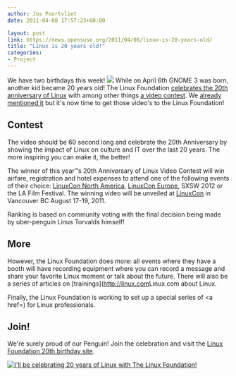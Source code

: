 ```yaml
---
author: Jos Poortvliet
date: 2011-04-08 17:57:23+00:00

layout: post
link: https://news.opensuse.org/2011/04/08/linux-is-20-years-old/
title: "Linux is 20 years old!"
categories:
- Project
---
```

We have two birthdays this week!
[![](http://www.linuxfoundation.org/20th/images/linux20infographic.png)](http://www.linuxfoundation.org/20th/images/linux20infographic.png)
While on April 6th GNOME 3 was born, another kid became 20 years old! The Linux Foundation [celebrates the 20th anniversary of Linux](http://www.linuxfoundation.org/20th/) with among other things [a video contest](http://video.linux.com/categories/video-contests/20th-anniversary-linux-video-contest). We [already mentioned it](https://news.opensuse.org/2011/03/25/linux-foundation-20th-anniversary-of-linux-campaign-and-video-contest/) but it's now time to get those video's to the Linux Foundation!<!-- more -->


## Contest


The video should be 60 second long and celebrate the 20th Anniversary by showing the impact of Linux on culture and IT over the last 20 years. The more inspiring you can make it, the better!

The winner of this year™s 20th Anniversary of Linux Video Contest will  win airfare, registration and hotel expenses to attend one of the  following events of their choice: [LinuxCon North America](http://events.linuxfoundation.org/events/linuxcon), [LinuxCon Europe](http://events.linuxfoundation.org/events/linuxcon-europe), SXSW 2012 or the LA Film Festival. The winning video will be unveiled at [LinuxCon](http://events.linuxfoundation.org/events/linuxcon) in Vancouver BC August 17-19, 2011.

Ranking is based on community voting with the final decision being made by uber-penguin Linus Torvalds himself!



## More


However, the Linux Foundation does more: all events where they have a booth will have recording equipment where you can record a message and share your favorite Linux moment or talk about the future. There will also be a series of articles on [trainings](http://linux.com</a>Linux.com</a> about Linux.

Finally, the Linux Foundation is working to set up a special series of <a href=) for Linux professionals.



## Join!


We're surely proud of our Penguin! Join the celebration and visit the [Linux Foundation 20th birthday site](http://www.linuxfoundation.org/20th/).

[![I'll be celebrating 20 years of Linux with The Linux Foundation!](http://www.linuxfoundation.org/20th/images/lf_linux20_webbadge.png)](http://www.linuxfoundation.org/20th)		
